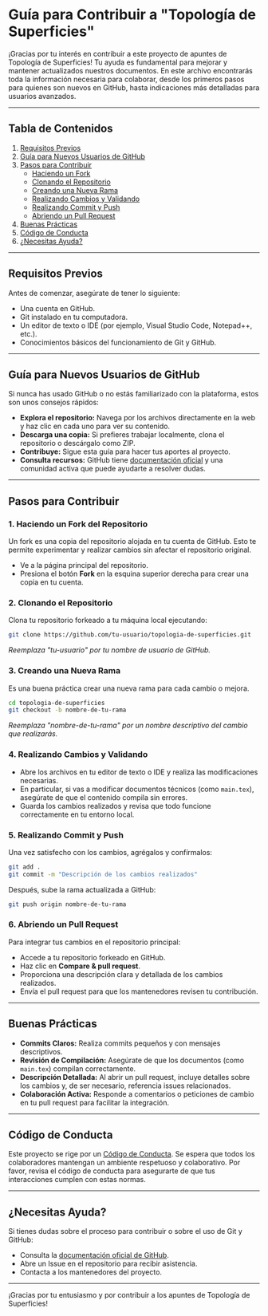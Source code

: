 # Guía para Contribuir a "Topología de Superficies"

¡Gracias por tu interés en contribuir a este proyecto de apuntes de Topología de Superficies! Tu ayuda es fundamental para mejorar y mantener actualizados nuestros documentos. En este archivo encontrarás toda la información necesaria para colaborar, desde los primeros pasos para quienes son nuevos en GitHub, hasta indicaciones más detalladas para usuarios avanzados.

---

## Tabla de Contenidos

1. [Requisitos Previos](#requisitos-previos)
2. [Guía para Nuevos Usuarios de GitHub](#guía-para-nuevos-usuarios-de-github)
3. [Pasos para Contribuir](#pasos-para-contribuir)
   - [Haciendo un Fork](#1-haciendo-un-fork-del-repositorio)
   - [Clonando el Repositorio](#2-clonando-el-repositorio)
   - [Creando una Nueva Rama](#3-creando-una-nueva-rama)
   - [Realizando Cambios y Validando](#4-realizando-cambios-y-validando)
   - [Realizando Commit y Push](#5-realizando-commit-y-push)
   - [Abriendo un Pull Request](#6-abriendo-un-pull-request)
4. [Buenas Prácticas](#buenas-prácticas)
5. [Código de Conducta](#código-de-conducta)
6. [¿Necesitas Ayuda?](#necesitas-ayuda)

---

## Requisitos Previos

Antes de comenzar, asegúrate de tener lo siguiente:
- Una cuenta en GitHub.
- Git instalado en tu computadora.
- Un editor de texto o IDE (por ejemplo, Visual Studio Code, Notepad++, etc.).
- Conocimientos básicos del funcionamiento de Git y GitHub.

---

## Guía para Nuevos Usuarios de GitHub

Si nunca has usado GitHub o no estás familiarizado con la plataforma, estos son unos consejos rápidos:
- **Explora el repositorio:** Navega por los archivos directamente en la web y haz clic en cada uno para ver su contenido.
- **Descarga una copia:** Si prefieres trabajar localmente, clona el repositorio o descárgalo como ZIP.
- **Contribuye:** Sigue esta guía para hacer tus aportes al proyecto.
- **Consulta recursos:** GitHub tiene [documentación oficial](https://docs.github.com/) y una comunidad activa que puede ayudarte a resolver dudas.

---

## Pasos para Contribuir

### 1. Haciendo un Fork del Repositorio

Un fork es una copia del repositorio alojada en tu cuenta de GitHub. Esto te permite experimentar y realizar cambios sin afectar el repositorio original.

- Ve a la página principal del repositorio.
- Presiona el botón **Fork** en la esquina superior derecha para crear una copia en tu cuenta.

### 2. Clonando el Repositorio

Clona tu repositorio forkeado a tu máquina local ejecutando:
```bash
git clone https://github.com/tu-usuario/topologia-de-superficies.git
```
_Reemplaza "tu-usuario" por tu nombre de usuario de GitHub._

### 3. Creando una Nueva Rama

Es una buena práctica crear una nueva rama para cada cambio o mejora.
```bash
cd topologia-de-superficies
git checkout -b nombre-de-tu-rama
```
_Reemplaza "nombre-de-tu-rama" por un nombre descriptivo del cambio que realizarás._

### 4. Realizando Cambios y Validando

- Abre los archivos en tu editor de texto o IDE y realiza las modificaciones necesarias.
- En particular, si vas a modificar documentos técnicos (como `main.tex`), asegúrate de que el contenido compila sin errores.
- Guarda los cambios realizados y revisa que todo funcione correctamente en tu entorno local.

### 5. Realizando Commit y Push

Una vez satisfecho con los cambios, agrégalos y confírmalos:
```bash
git add .
git commit -m "Descripción de los cambios realizados"
```
Después, sube la rama actualizada a GitHub:
```bash
git push origin nombre-de-tu-rama
```

### 6. Abriendo un Pull Request

Para integrar tus cambios en el repositorio principal:
- Accede a tu repositorio forkeado en GitHub.
- Haz clic en **Compare & pull request**.
- Proporciona una descripción clara y detallada de los cambios realizados.
- Envía el pull request para que los mantenedores revisen tu contribución.

---

## Buenas Prácticas

- **Commits Claros:** Realiza commits pequeños y con mensajes descriptivos.
- **Revisión de Compilación:** Asegúrate de que los documentos (como `main.tex`) compilan correctamente.
- **Descripción Detallada:** Al abrir un pull request, incluye detalles sobre los cambios y, de ser necesario, referencia issues relacionados.
- **Colaboración Activa:** Responde a comentarios o peticiones de cambio en tu pull request para facilitar la integración.

---

## Código de Conducta

Este proyecto se rige por un [Código de Conducta](https://opensource.guide/code-of-conduct/). Se espera que todos los colaboradores mantengan un ambiente respetuoso y colaborativo. Por favor, revisa el código de conducta para asegurarte de que tus interacciones cumplen con estas normas.

---

## ¿Necesitas Ayuda?

Si tienes dudas sobre el proceso para contribuir o sobre el uso de Git y GitHub:
- Consulta la [documentación oficial de GitHub](https://docs.github.com/).
- Abre un Issue en el repositorio para recibir asistencia.
- Contacta a los mantenedores del proyecto.

---

¡Gracias por tu entusiasmo y por contribuir a los apuntes de Topología de Superficies!

